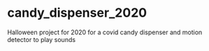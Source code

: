 # candy_dispenser_2020
Halloween project for 2020 for a covid candy dispenser and motion detector to play sounds
